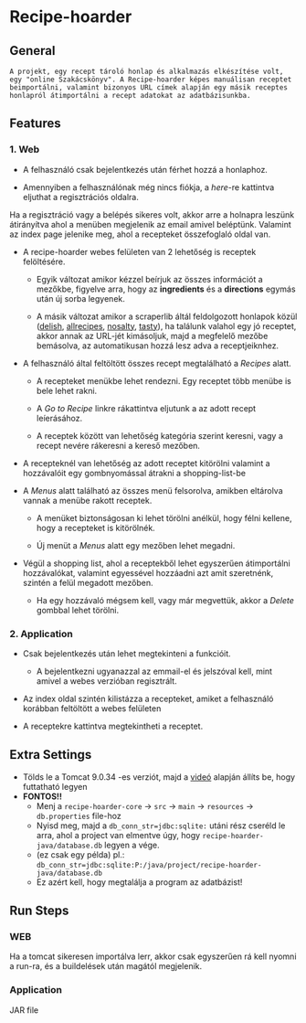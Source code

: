 # Recipe-hoarder

## General
    A projekt, egy recept tároló honlap és alkalmazás elkészítése volt, egy "online Szakácskönyv". A Recipe-hoarder képes manuálisan receptet beimportálni, valamint bizonyos URL címek alapján egy másik receptes honlapról átimportálni a recept adatokat az adatbázisunkba.

## Features

### 1. Web
 * A felhasználó csak bejelentkezés után férhet hozzá a honlaphoz.

 * Amennyiben a felhasználónak még nincs fiókja, a *here*-re kattintva eljuthat a regisztrációs oldalra.

Ha a regisztráció vagy a belépés sikeres volt, akkor arre a holnapra leszünk átirányítva ahol a menüben megjelenik az email amivel beléptünk. Valamint az index page jelenike meg, ahol a recepteket összefoglaló oldal van.

 * A recipe-hoarder webes felületen van 2 lehetőség is receptek felöltésére. 
   - Egyik változat amikor kézzel beírjuk az összes információt a mezőkbe, figyelve arra, hogy az **ingredients** és a **directions** egymás után új sorba legyenek.

   - A másik változat amikor a scraperlib áltál feldolgozott honlapok közül ([delish](https://www.delish.com/), [allrecipes](https://www.allrecipes.com/), [nosalty](https://www.nosalty.hu/), [tasty](https://tasty.co/)), ha találunk valahol egy jó receptet, akkor annak az URL-jét kimásoljuk, majd a megfelelő mezőbe bemásolva, az automatikusan hozzá lesz adva a receptjeiknhez.

* A felhasználó által feltöltött összes recept megtalálható a *Recipes* alatt.

    - A recepteket menükbe lehet rendezni. Egy receptet több menübe is bele lehet rakni.

     - A *Go to Recipe* linkre rákattintva eljutunk a az adott recept leíerásához.
     - A receptek között van lehetőség kategória szerint keresni, vagy a recept nevére rákeresni a kereső mezőben.

* A recepteknél van lehetőség az adott receptet kitörölni valamint a hozzávalóit egy gombnyomással átrakni a shopping-list-be

* A *Menus* alatt található az összes menü felsorolva, amikben eltárolva vannak a menübe rakott receptek.

    - A menüket biztonságosan ki lehet törölni anélkül, hogy félni kellene, hogy a recepteket is kitörölnék.

    - Új menüt a *Menus* alatt egy mezőben lehet megadni.

* Végül a shopping list, ahol a receptekből lehet egyszerűen átimportálni hozzávalókat, valamint egyessével hozzáadni azt amit szeretnénk, szintén a felül megadott mezőben.

    - Ha egy hozzávaló mégsem kell, vagy már megvettük, akkor a *Delete* gombbal lehet törölni.

### 2. Application

* Csak bejelentkezés után lehet megtekinteni a funkcióit.

  - A bejelentkezni ugyanazzal az emmail-el és jelszóval kell, mint amivel a webes verzióban regisztrált. 

* Az index oldal szintén kilistázza a recepteket, amiket a felhasználó korábban feltöltött a webes felületen

* A receptekre kattintva megtekintheti a receptet.

## Extra Settings

* Tölds le a Tomcat 9.0.34 -es verziót, majd a [videó](https://youtu.be/U2eqxOs2z4E?t=217) alapján állíts be, hogy futtatható legyen
* **FONTOS!!** 
    - Menj a ``recipe-hoarder-core`` -> ``src`` -> ``main`` -> ``resources`` -> ``db.properties`` file-hoz
    - Nyisd meg, majd a ``db_conn_str=jdbc:sqlite:`` utáni rész cseréld le arra, ahol a project van elmentve úgy, hogy ``recipe-hoarder-java/database.db`` legyen a vége.
    - (ez csak egy példa) pl.: ``db_conn_str=jdbc:sqlite:P:/java/project/recipe-hoarder-java/database.db``
    - Ez azért kell, hogy megtalálja a program az adatbázist!

## Run Steps

### WEB

Ha a tomcat sikeresen importálva lerr, akkor csak egyszerűen rá kell nyomni a run-ra, és a buildelések után magától megjelenik.

### Application

JAR file